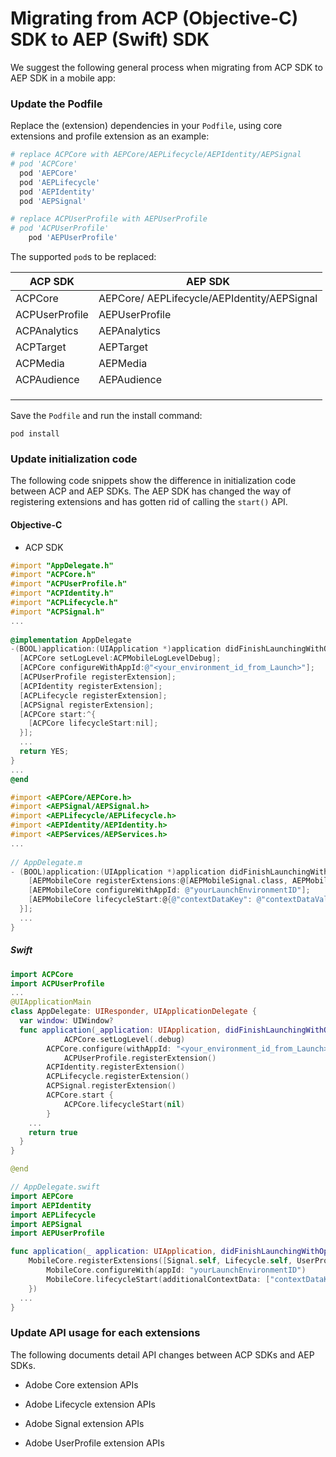 # Migrating from ACP (Objective-C) SDK to AEP (Swift) SDK

We suggest the following general process when migrating from ACP SDK to AEP SDK in a mobile app:

### Update the Podfile

Replace the (extension) dependencies in your `Podfile`, using core extensions and profile extension as an example:

```ruby
# replace ACPCore with AEPCore/AEPLifecycle/AEPIdentity/AEPSignal
# pod 'ACPCore'
  pod 'AEPCore'
  pod 'AEPLifecycle'
  pod 'AEPIdentity'
  pod 'AEPSignal'

# replace ACPUserProfile with AEPUserProfile
# pod 'ACPUserProfile'
	pod 'AEPUserProfile'
```

The supported `pod`s  to be replaced:

| ACP SDK        | AEP SDK                                     |
| -------------- | ------------------------------------------- |
| ACPCore        | AEPCore/ AEPLifecycle/AEPIdentity/AEPSignal |
| ACPUserProfile | AEPUserProfile                              |
| ACPAnalytics   | AEPAnalytics                                |
| ACPTarget      | AEPTarget                                   |
| ACPMedia       | AEPMedia                                    |
| ACPAudience    | AEPAudience                                 |
|                |                                             |
|                |                                             |
|                |                                             |

Save the `Podfile` and run the install command:

```shell
pod install
```

### Update initialization code

The following code snippets show the difference in initialization code between ACP and AEP SDKs. The AEP SDK has changed the way of registering extensions and has gotten rid of calling the `start()` API.

#### Objective-C

- ACP SDK

```objective-c
#import "AppDelegate.h"
#import "ACPCore.h"
#import "ACPUserProfile.h"
#import "ACPIdentity.h"
#import "ACPLifecycle.h"
#import "ACPSignal.h"
...
  
@implementation AppDelegate
-(BOOL)application:(UIApplication *)application didFinishLaunchingWithOptions:(NSDictionary *)launchOptions {
  [ACPCore setLogLevel:ACPMobileLogLevelDebug];
  [ACPCore configureWithAppId:@"<your_environment_id_from_Launch>"];
  [ACPUserProfile registerExtension];
  [ACPIdentity registerExtension];
  [ACPLifecycle registerExtension];
  [ACPSignal registerExtension];
  [ACPCore start:^{
    [ACPCore lifecycleStart:nil];
  }];
  ...
  return YES;
}
...
@end
```

```objective-c
#import <AEPCore/AEPCore.h>
#import <AEPSignal/AEPSignal.h>
#import <AEPLifecycle/AEPLifecycle.h>
#import <AEPIdentity/AEPIdentity.h>
#import <AEPServices/AEPServices.h>
...
  
// AppDelegate.m
- (BOOL)application:(UIApplication *)application didFinishLaunchingWithOptions:(NSDictionary *)launchOptions {
    [AEPMobileCore registerExtensions:@[AEPMobileSignal.class, AEPMobileLifecycle.class, AEPMobileUserProfile.class, AEPMobileIdentity.class] completion:^{
    [AEPMobileCore configureWithAppId: @"yourLaunchEnvironmentID"];
    [AEPMobileCore lifecycleStart:@{@"contextDataKey": @"contextDataVal"}];
  }];
  ...
}
```

##### Swift

```swift
import ACPCore
import ACPUserProfile
...
@UIApplicationMain
class AppDelegate: UIResponder, UIApplicationDelegate {
  var window: UIWindow?
  func application(_application: UIApplication, didFinishLaunchingWithOptions launchOptions: [UIApplication.LaunchOptionsKey: Any]?) -> Bool{
		    ACPCore.setLogLevel(.debug)
        ACPCore.configure(withAppId: "<your_environment_id_from_Launch>")
		    ACPUserProfile.registerExtension()
        ACPIdentity.registerExtension()
        ACPLifecycle.registerExtension()
        ACPSignal.registerExtension()
        ACPCore.start {
        	ACPCore.lifecycleStart(nil)
        }
    ...
    return true
  }
}

@end
```

```swift
// AppDelegate.swift
import AEPCore
import AEPIdentity
import AEPLifecycle
import AEPSignal
import AEPUserProfile

func application(_ application: UIApplication, didFinishLaunchingWithOptions launchOptions: [UIApplication.LaunchOptionsKey: Any]?) -> Bool {
    MobileCore.registerExtensions([Signal.self, Lifecycle.self, UserProfile.self, Identity.self], {
        MobileCore.configureWith(appId: "yourLaunchEnvironmentID")
      	MobileCore.lifecycleStart(additionalContextData: ["contextDataKey": "contextDataVal"])
    })
  ...
}
```

### Update API usage for each extensions

The following documents detail API changes between ACP SDKs and AEP SDKs.

- Adobe Core extension APIs

- Adobe Lifecycle extension APIs

- Adobe Signal extension APIs

- Adobe UserProfile extension APIs

  